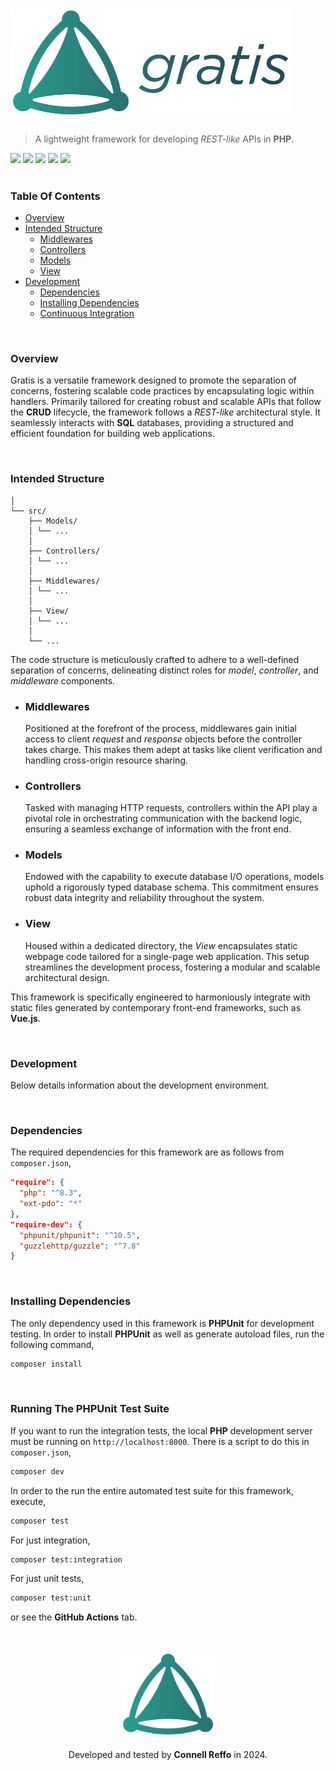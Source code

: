 <h1>
 <img src="https://github.com/connellr023/gratis/blob/main/public/logo_large.png?raw=true" width="450px" />
</h1>

> A lightweight framework for developing *REST-like* APIs in **PHP**.

<div align="left">
 <img src="https://img.shields.io/badge/developer-Connell Reffo-de2349">
 <img src="https://img.shields.io/badge/license-MIT-3643d1">
 <img src="https://img.shields.io/badge/language-PHP-937dbd">
 <img src="https://github.com/connellr023/gratis/actions/workflows/unit.yml/badge.svg">
<img src="https://github.com/connellr023/gratis/actions/workflows/integration.yml/badge.svg">
</div>

<br />

### Table Of Contents
- [Overview](#overview)
- [Intended Structure](#intended-structure)
    - [Middlewares](#middlewares)
    - [Controllers](#controllers)
    - [Models](#models)
    - [View](#view)
- [Development](#development)
    - [Dependencies](#dependencies)
    - [Installing Dependencies](#installing-dependencies)
    - [Continuous Integration](#running-the-phpunit-test-suite)

<br />

### Overview
Gratis is a versatile framework designed to promote the separation of concerns,
fostering scalable code practices by encapsulating logic within handlers.
Primarily tailored for creating robust and scalable APIs that follow the **CRUD** lifecycle, the framework follows a *REST-like* architectural style.
It seamlessly interacts with **SQL** databases, providing a structured and efficient foundation for building web applications.

<br />

### Intended Structure
```text
│
└── src/
    ├── Models/
    │ └── ...
    │
    ├── Controllers/
    │ └── ...
    │
    ├── Middlewares/
    │ └── ...
    │
    ├── View/
    │ └── ...
    │
    └── ...
```
The code structure is meticulously crafted to adhere to a well-defined separation of concerns, delineating distinct roles for *model*, *controller*, and *middleware* components.

- ### Middlewares
  Positioned at the forefront of the process, middlewares gain initial access to client *request* and *response* objects before the controller takes charge. This makes them adept at tasks like client verification and handling cross-origin resource sharing.

- ### Controllers
  Tasked with managing HTTP requests, controllers within the API play a pivotal role in orchestrating communication with the backend logic, ensuring a seamless exchange of information with the front end.

- ### Models
  Endowed with the capability to execute database I/O operations, models uphold a rigorously typed database schema. This commitment ensures robust data integrity and reliability throughout the system.

- ### View
  Housed within a dedicated directory, the *View* encapsulates static webpage code tailored for a single-page web application. This setup streamlines the development process, fostering a modular and scalable architectural design.

This framework is specifically engineered to harmoniously integrate with static files generated by contemporary front-end frameworks, such as **Vue.js**.


<br />

### Development
Below details information about the development environment.

<br />

### Dependencies
The required dependencies for this framework are as follows from `composer.json`,

```json
"require": {
  "php": "^8.3",
  "ext-pdo": "*"
},
"require-dev": {
  "phpunit/phpunit": "^10.5",
  "guzzlehttp/guzzle": "^7.8"
}
```

<br />

### Installing Dependencies
The only dependency used in this framework is **PHPUnit** for development testing. In order to install **PHPUnit**
as well as generate autoload files, run the following command,
```bash
composer install
```

<br />

### Running The PHPUnit Test Suite
If you want to run the integration tests, the local **PHP** development server must
be running on `http://localhost:8000`. There is a script to do this in `composer.json`,
```bash
composer dev
```
In order to the run the entire automated test suite for this framework, execute,
```bash
composer test
```
For just integration,
```bash
composer test:integration
```
For just unit tests,
```bash
composer test:unit
```
or see the **GitHub Actions** tab.

<br />
<br />

<div align="center">
 <img src="https://github.com/connellr023/gratis/blob/main/public/logo_small.png?raw=true" width="150px" />
 <br />
 <br />
 <div>Developed and tested by <b>Connell Reffo</b> in 2024.</div>
</div>
